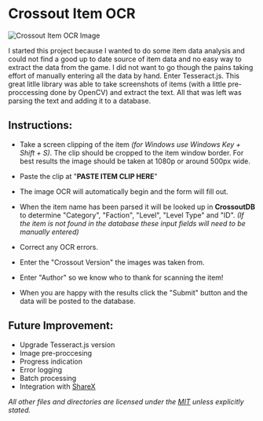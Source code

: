 # Crossout Item OCR

![Crossout Item OCR Image](https://i.imgur.com/z8NnyMK.png "Crossout Item OCR")

I started this project because I wanted to do some item data analysis and could not find a good up to date source of item data and no easy way to extract the data from the game. I did not want to go though the pains taking effort of manually entering all the data by hand. Enter Tesseract.js. This great litlle library was able to take screenshots of items (with a little pre-proccessing done by OpenCV) and extract the text. All that was left was parsing the text and adding it to a database.

## Instructions:

- Take a screen clipping of the item *(for Windows use Windows Key + Shift + S)*. The clip should be cropped to the item window border. For best results the image should be taken at 1080p or around 500px wide.

-  Paste the clip at "**PASTE ITEM CLIP HERE**"

- The image OCR will automatically begin and the form will fill out.

- When the item name has been parsed it will be looked up in **CrossoutDB** to determine "Category", "Faction", "Level", "Level Type" and "ID". *(If the item is not found in the database these input fields will need to be manually entered)*

- Correct any OCR errors.

- Enter the "Crossout Version" the images was taken from.
  
- Enter "Author" so we know who to thank for scanning the item!

- When you are happy with the results click the "Submit" button and the data will be posted to the database.

## Future Improvement:
- Upgrade Tesseract.js version
- Image pre-proccesing
- Progress indication
- Error logging
- Batch processing
- Integration with [ShareX](https://getsharex.com/)

*All other files and directories are licensed under the [MIT](http://www.opensource.org/licenses/mit-license.php) unless explicitly stated.*